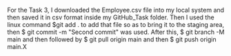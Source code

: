 
For the Task 3, I downloaded the Employee.csv file into my local system and then saved it in csv format inside my GitHub_Task folder. Then I used the linux command $git add . to add that file so as to bring it to the staging area, then $ git commit -m "Second commit" was used. After this, $ git branch -M main and then followed by $ git pull origin main and then $ git push origin main.X
